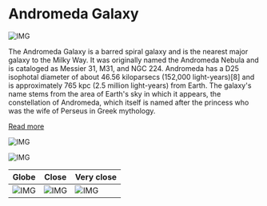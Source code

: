 # Andromeda Galaxy
![IMG](/home/lcv/Dropbox/AstroPhotography/Imaging/Original/Andromeda_Galaxy.jpg)

The Andromeda Galaxy is a barred spiral galaxy and is the nearest major galaxy to the Milky Way. It was originally named the Andromeda Nebula and is cataloged as Messier 31, M31, and NGC 224. Andromeda has a D25 isophotal diameter of about 46.56 kiloparsecs (152,000 light-years)[8] and is approximately 765 kpc (2.5 million light-years) from Earth. The galaxy's name stems from the area of Earth's sky in which it appears, the constellation of Andromeda, which itself is named after the princess who was the wife of Perseus in Greek mythology. 

[Read more](https://en.wikipedia.org/wiki/Andromeda_Galaxy)

![IMG](/home/lcv/Dropbox/AstroPhotography/Imaging/Grayscale/Andromeda_Galaxy.jpg)

![IMG](/home/lcv/Dropbox/AstroPhotography/Imaging/Annotated/Andromeda_Galaxy_Annotated.jpg)

| Globe | Close | Very close |
| ----- | ----- | ----- |
|![IMG](/home/lcv/Dropbox/AstroPhotography/Imaging/Annotated/Andromeda_Galaxy_Globe.jpg) |![IMG](/home/lcv/Dropbox/AstroPhotography/Imaging/Annotated/Andromeda_Galaxy_Close.jpg) |![IMG](/home/lcv/Dropbox/AstroPhotography/Imaging/Annotated/Andromeda_Galaxy_Closer.jpg) |